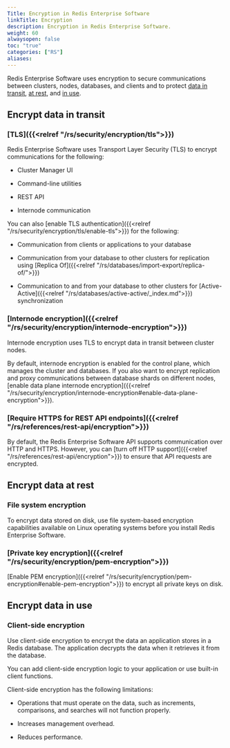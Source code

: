 ```yaml
---
Title: Encryption in Redis Enterprise Software
linkTitle: Encryption
description: Encryption in Redis Enterprise Software.
weight: 60
alwaysopen: false
toc: "true"
categories: ["RS"]
aliases: 
---
```


Redis Enterprise Software uses encryption to secure communications between clusters, nodes, databases, and clients and to protect [data in transit](https://en.wikipedia.org/wiki/Data_in_transit), [at rest](https://en.wikipedia.org/wiki/Data_at_rest), and [in use](https://en.wikipedia.org/wiki/Data_in_use).

## Encrypt data in transit

### [TLS]({{<relref "/rs/security/encryption/tls">}})

Redis Enterprise Software uses Transport Layer Security (TLS) to encrypt communications for the following:

- Cluster Manager UI

- Command-line utilities

- REST API

- Internode communication

You can also [enable TLS authentication]({{<relref "/rs/security/encryption/tls/enable-tls">}}) for the following:

- Communication from clients or applications to your database

- Communication from your database to other clusters for replication using [Replica Of]({{<relref "/rs/databases/import-export/replica-of/">}})

- Communication to and from your database to other clusters for [Active-Active]({{<relref "/rs/databases/active-active/_index.md">}}) synchronization

### [Internode encryption]({{<relref "/rs/security/encryption/internode-encryption">}})

Internode encryption uses TLS to encrypt data in transit between cluster nodes.

By default, internode encryption is enabled for the control plane, which manages the cluster and databases. If you also want to encrypt replication and proxy communications between database shards on different nodes, [enable data plane internode encryption]({{<relref "/rs/security/encryption/internode-encryption#enable-data-plane-encryption">}}).

### [Require HTTPS for REST API endpoints]({{<relref "/rs/references/rest-api/encryption">}})

By default, the Redis Enterprise Software API supports communication over HTTP and HTTPS. However, you can [turn off HTTP support]({{<relref "/rs/references/rest-api/encryption">}}) to ensure that API requests are encrypted.

## Encrypt data at rest

### File system encryption

To encrypt data stored on disk, use file system-based encryption capabilities available on Linux operating systems before you install Redis Enterprise Software.

### [Private key encryption]({{<relref "/rs/security/encryption/pem-encryption">}})

[Enable PEM encryption]({{<relref "/rs/security/encryption/pem-encryption#enable-pem-encryption">}}) to encrypt all private keys on disk.

## Encrypt data in use

### Client-side encryption

Use client-side encryption to encrypt the data an application stores in a Redis database. The application decrypts the data when it retrieves it from the database.

You can add client-side encryption logic to your application or use built-in client functions.

Client-side encryption has the following limitations:

- Operations that must operate on the data, such as increments, comparisons, and searches will not function properly.

- Increases management overhead.

- Reduces performance.
